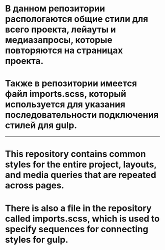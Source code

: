 # В данном репозитории распологаются общие стили для всего проекта, лейауты и медиазапросы, которые повторяются на страницах проекта.

# Также в репозитории имеется файл imports.scss, который используется для указания последовательности подключения стилей для gulp.

---

# This repository contains common styles for the entire project, layouts, and media queries that are repeated across pages.

# There is also a file in the repository called imports.scss, which is used to specify sequences for connecting styles for gulp.

